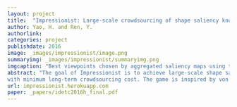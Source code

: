 ```yaml
---
layout: project
title:  "Impressionist: Large-scale crowdsourcing of shape saliency knowledge"
author: Yao, H. and Ren, Y.
authorlink:
categories: project
publishdate: 2016
image: _images/impressionist/image.png
summaryimg: _images/impressionist/summaryimg.png
imgcaption: "Best viewpoints chosen by aggregated saliency maps using the Impressionist game"
abstract: "The goal of Impressionist is to achieve large-scale shape saliency knowledge acquisition
with minimum long-term crowdsourcing cost. The game is inspired by von Ahn's Peekaboom game for image annotation."
url: impressionist.herokuapp.com
paper: _papers/idetc2016h_final.pdf
---
```


